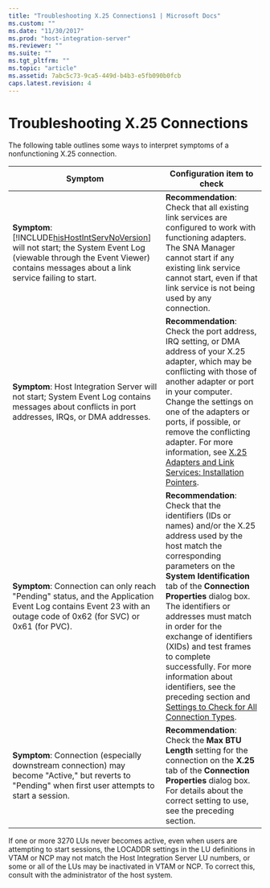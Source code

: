 ```yaml
---
title: "Troubleshooting X.25 Connections1 | Microsoft Docs"
ms.custom: ""
ms.date: "11/30/2017"
ms.prod: "host-integration-server"
ms.reviewer: ""
ms.suite: ""
ms.tgt_pltfrm: ""
ms.topic: "article"
ms.assetid: 7abc5c73-9ca5-449d-b4b3-e5fb090b0fcb
caps.latest.revision: 4
---
```

# Troubleshooting X.25 Connections
The following table outlines some ways to interpret symptoms of a nonfunctioning X.25 connection.  
  
|Symptom|Configuration item to check|  
|-------------|---------------------------------|  
|**Symptom**: [!INCLUDE[hisHostIntServNoVersion](../includes/hishostintservnoversion-md.md)] will not start; the System Event Log (viewable through the Event Viewer) contains messages about a link service failing to start.|**Recommendation**: Check that all existing link services are configured to work with functioning adapters. The SNA Manager cannot start if any existing link service cannot start, even if that link service is not being used by any connection.|  
|**Symptom**: Host Integration Server will not start; System Event Log contains messages about conflicts in port addresses, IRQs, or DMA addresses.|**Recommendation**: Check the port address, IRQ setting, or DMA address of your X.25 adapter, which may be conflicting with those of another adapter or port in your computer. Change the settings on one of the adapters or ports, if possible, or remove the conflicting adapter. For more information, see [X.25 Adapters and Link Services: Installation Pointers](../core/x-25-adapters-and-link-services-installation-pointers2.md).|  
|**Symptom**: Connection can only reach "Pending" status, and the Application Event Log contains Event 23 with an outage code of 0x62 (for SVC) or 0x61 (for PVC).|**Recommendation**: Check that the identifiers (IDs or names) and/or the X.25 address used by the host match the corresponding parameters on the **System Identification** tab of the **Connection Properties** dialog box. The identifiers or addresses must match in order for the exchange of identifiers (XIDs) and test frames to complete successfully. For more information about identifiers, see the preceding section and [Settings to Check for All Connection Types](../core/settings-to-check-for-all-connection-types1.md).|  
|**Symptom**: Connection (especially downstream connection) may become "Active," but reverts to "Pending" when first user attempts to start a session.|**Recommendation**: Check the **Max BTU Length** setting for the connection on the **X.25** tab of the **Connection Properties** dialog box. For details about the correct setting to use, see the preceding section.|  
  
 If one or more 3270 LUs never becomes active, even when users are attempting to start sessions, the LOCADDR settings in the LU definitions in VTAM or NCP may not match the Host Integration Server LU numbers, or some or all of the LUs may be inactivated in VTAM or NCP. To correct this, consult with the administrator of the host system.